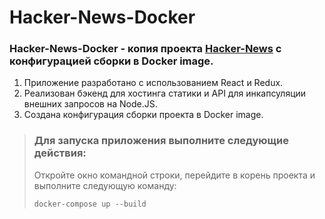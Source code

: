 # <a href="https://github.com/SeniorIgor/Hacker-News-Docker/blob/master/README.md#-hacker-news-docker"></a> Hacker-News-Docker
### Hacker-News-Docker - копия проекта <a href="https://github.com/SeniorIgor/Hacker-News#-hacker-news">Hacker-News</a> с конфигурацией сборки в Docker image.

1. Приложение разработано с использованием React и Redux. 
2. Реализован бэкенд для хостинга статики и API для инкапсуляции внешних запросов на Node.JS. 
3. Создана конфигурация сборки проекта в Docker image.
  
> ### Для запуска приложения выполните следующие действия:
> Откройте окно командной строки, перейдите в корень проекта и выполните следующую команду:
> 
> ```
> docker-compose up --build
> ```  
> 
